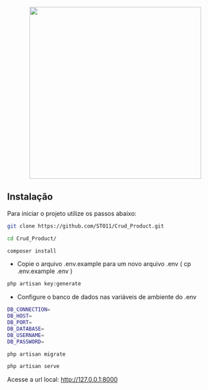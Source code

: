 <p align="center"><a href="https://laravel.com" target="_blank"><img src="https://raw.githubusercontent.com/laravel/art/master/logo-lockup/5%20SVG/2%20CMYK/1%20Full%20Color/laravel-logolockup-cmyk-red.svg" width="400"></a></p>

## Instalação

Para iniciar o projeto utilize os passos abaixo:

```sh
git clone https://github.com/STO11/Crud_Product.git
```

```sh
cd Crud_Product/
```

```sh
composer install
```

- Copie o arquivo .env.example para um novo arquivo .env ( cp .env.example .env )

```sh
php artisan key:generate
```

- Configure o banco de dados nas variáveis de ambiente do .env

```sh
DB_CONNECTION=
DB_HOST=
DB_PORT=
DB_DATABASE=
DB_USERNAME=
DB_PASSWORD=
```

```sh
php artisan migrate
```

```sh
php artisan serve
```
Acesse a url local: http://127.0.0.1:8000